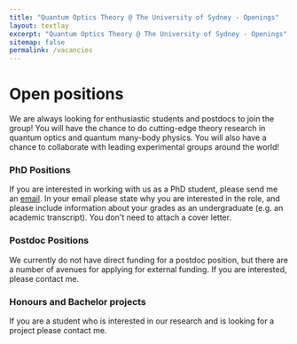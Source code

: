 ```yaml
---
title: "Quantum Optics Theory @ The University of Sydney - Openings"
layout: textlay
excerpt: "Quantum Optics Theory @ The University of Sydney - Openings"
sitemap: false
permalink: /vacancies
---
```


# Open positions

We are always looking for enthusiastic students and postdocs to join the group! You will have the chance to do cutting-edge theory research in quantum optics and quantum many-body physics. You will also have a chance to collaborate with leading experimental groups around the world!


### PhD Positions

If you are interested in working with us as a PhD student, please send me an [email](mailto:sahand.mahmoodian@sydney.edu.au). In your email please state why you are interested in the role, and please include information about your grades as an undergraduate (e.g. an academic transcript). You don't need to attach a cover letter. 


### Postdoc Positions
We currently do not have direct funding for a postdoc position, but there are a number of avenues for applying for external funding. If you are interested, please contact me.


### Honours and Bachelor projects
If you are a student who is interested in our research and is looking for a project please contact me.


